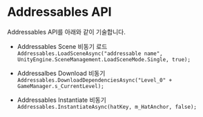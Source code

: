 # Addressables API
 Addressables API를 아래와 같이 기술합니다.

 - Addressables Scene 비동기 로드      
`
Addressables.LoadSceneAsync("addressable name", UnityEngine.SceneManagement.LoadSceneMode.Single, true);
`      

 - Addressalbes Download 비동기     
`
Addressables.DownloadDependenciesAsync("Level_0" + GameManager.s_CurrentLevel);
`       

 - Addressables Instantiate 비동기       
`
Addressables.InstantiateAsync(hatKey, m_HatAnchor, false);
`      
